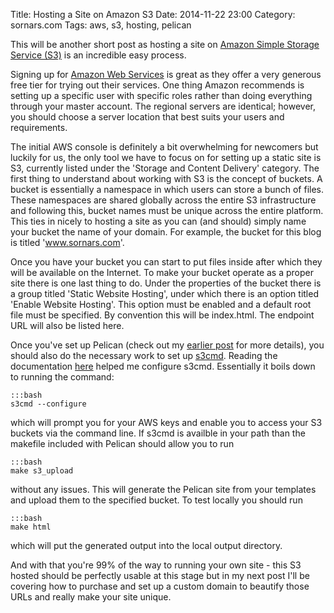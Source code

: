 Title: Hosting a Site on Amazon S3
Date: 2014-11-22 23:00
Category: sornars.com
Tags: aws, s3, hosting, pelican

This will be another short post as hosting a site on [Amazon Simple Storage Service (S3)](http://aws.amazon.com/s3/) is an incredible easy process.

Signing up for [Amazon Web Services](http://aws.amazon.com/) is great as they offer a very generous free tier for trying out their services. One thing Amazon recommends is setting up a specific user with specific roles rather than doing everything through your master account. The regional servers are identical; however, you should choose a server location that best suits your users and requirements.

The initial AWS console is definitely a bit overwhelming for newcomers but luckily for us, the only tool we have to focus on for setting up a static site is S3, currently listed under the 'Storage and Content Delivery' category. The first thing to understand about working with S3 is the concept of buckets. A bucket is essentially a namespace in which users can store a bunch of files. These namespaces are shared globally across the entire S3 infrastructure and following this, bucket names must be unique across the entire platform. This ties in nicely to hosting a site as you can (and should) simply name your bucket the name of your domain. For example, the bucket for this blog is titled 'www.sornars.com'.

Once you have your bucket you can start to put files inside after which they will be available on the Internet. To make your bucket operate as a proper site there is one last thing to do. Under the properties of the bucket there is a group titled 'Static Website Hosting', under which there is an option titled 'Enable Website Hosting'. This option must be enabled and a default root file must be specified. By convention this will be index.html. The endpoint URL will also be listed here.

Once you've set up Pelican (check out my [earlier post](http://www.sornars.com/setting-up-pelican.html) for more details), you should also do the necessary work to set up [s3cmd](http://s3tools.org/s3cmd). Reading the documentation [here](http://s3tools.org/s3cmd-howto) helped me configure s3cmd. Essentially it boils down to running the command:

    :::bash
    s3cmd --configure

which will prompt you for your AWS keys and enable you to access your S3 buckets via the command line. If s3cmd is availble in your path than the makefile included with Pelican should allow you to run

    :::bash
    make s3_upload

without any issues. This will generate the Pelican site from your templates and upload them to the specified bucket. To test locally you should run

    :::bash
    make html

which will put the generated output into the local output directory.

And with that you're 99% of the way to running your own site - this S3 hosted should be perfectly usable at this stage but in my next post I'll be covering how to purchase and set up a custom domain to beautify those URLs and really make your site unique.
